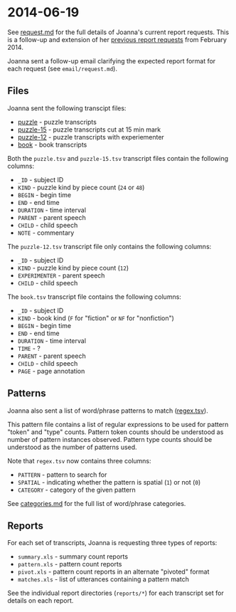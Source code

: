 # 2014-06-19

See [request.md](request.md) for the full details of Joanna's current report
requests.  This is a follow-up and extension of her [previous report
requests](https://github.com/joyrexus/silc/tree/master/reports/joanna/2014-02-28) from February 2014.

Joanna sent a follow-up email clarifying the expected report format for each request (see `email/request.md`).


## Files

Joanna sent the following transcipt files:

* [puzzle](reports/puzzle/data.tsv) - puzzle transcripts
* [puzzle-15](reports/puzzle-15/data.tsv) - puzzle transcripts cut at 15 min mark
* [puzzle-12](reports/puzzle-12/data.tsv) - puzzle transcripts with experiementer
* [book](reports/book/data.tsv) - book transcripts

Both the `puzzle.tsv` and `puzzle-15.tsv` transcript files contain the following columns:

* `_ID` - subject ID
* `KIND` - puzzle kind by piece count (`24` or `48`)
* `BEGIN` - begin time
* `END` - end time
* `DURATION` - time interval
* `PARENT` - parent speech
* `CHILD` - child speech
* `NOTE` - commentary

The `puzzle-12.tsv` transcript file only contains the following columns:

* `_ID` - subject ID
* `KIND` - puzzle kind by piece count (`12`)
* `EXPERIMENTER` - parent speech
* `CHILD` - child speech

The `book.tsv` transcript file contains the following columns:

* `_ID` - subject ID
* `KIND` - book kind (`F` for "fiction" or `NF` for "nonfiction")
* `BEGIN` - begin time
* `END` - end time
* `DURATION` - time interval
* `TIME` - ?
* `PARENT` - parent speech
* `CHILD` - child speech
* `PAGE` - page annotation


## Patterns

Joanna also sent a list of word/phrase patterns to match ([regex.tsv](regex.tsv)).

This pattern file contains a list of regular expressions to be used for pattern "token" and "type" counts. Pattern token counts should be understood as number of pattern instances observed. Pattern type counts should be understood as the number of patterns used.  

Note that `regex.tsv` now contains three columns:

* `PATTERN` - pattern to search for
* `SPATIAL` - indicating whether the pattern is spatial (`1`) or not (`0`)
* `CATEGORY` - category of the given pattern

See [categories.md](categories.md) for the full list of word/phrase categories.


## Reports

For each set of transcripts, Joanna is requesting three types of reports:

* `summary.xls` - summary count reports
* `pattern.xls` - pattern count reports
* `pivot.xls` - pattern count reports in an alternate "pivoted" format
* `matches.xls` - list of utterances containing a pattern match

See the individual report directories (`reports/*`) for each transcript set for details on each report.
